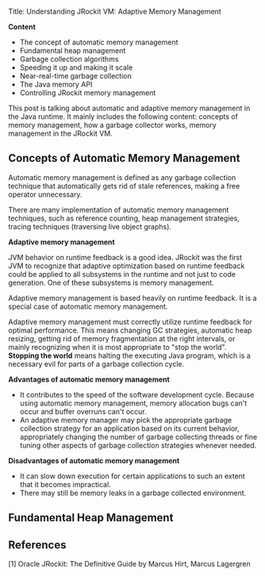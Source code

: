 Title: Understanding JRockit VM: Adaptive Memory Management

**Content**

- The concept of automatic memory management
- Fundamental heap management
- Garbage collection algorithms
- Speeding it up and making it scale
- Near-real-time garbage collection
- The Java memory API
- Controlling JRockit memory management

This post is talking about automatic and adaptive memory management in the Java runtime. It mainly includes the following content: concepts of memory management, how a garbage collector works, memory management in the JRockit VM.

## Concepts of Automatic Memory Management

Automatic memory management is defined as any garbage collection technique that automatically gets rid of stale references, making a free operator unnecessary.

There are many implementation of automatic memory management techniques, such as reference counting, heap management strategies, tracing techniques (traversing live object graphs).

**Adaptive memory management**

JVM behavior on runtime feedback is a good idea. JRockit was the first JVM to recognize that adaptive optimization based on runtime feedback could be applied to all subsystems in the runtime and not just to code generation. One of these subsystems is memory management.

Adaptive memory management is based heavily on runtime feedback. It is a special case of automatic memory management.

Adaptive memory management must correctly utilize runtime feedback for optimal performance. This means changing GC strategies, automatic heap resizing, getting rid of memory fragmentation at the right intervals, or mainly recognizing when it is most appropriate to "stop the world". **Stopping the world** means halting the executing Java program, which is a necessary evil for parts of a garbage collection cycle.

**Advantages of automatic memory management**

- It contributes to the speed of the software development cycle. Because using automatic memory management, memory allocation bugs can't occur and buffer overruns can't occur.
- An adaptive memory manager may pick the appropriate garbage collection strategy for an application based on its current behavior, appropriately changing the number of garbage collecting threads or fine tuning other aspects of garbage collection strategies whenever needed.

**Disadvantages of automatic memory management**

- It can slow down execution for certain applications to such an extent that it becomes impractical.
- There may still be memory leaks in a garbage collected environment.

## Fundamental Heap Management







## References

[1] Oracle JRockit: The Definitive Guide by Marcus Hirt, Marcus Lagergren

